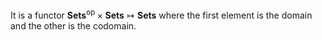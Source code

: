 It is a functor $\textbf{Sets}^{\text{op}} \times \textbf{Sets} \mapsto \textbf{Sets}$
where the first element is the domain and the other is the codomain.